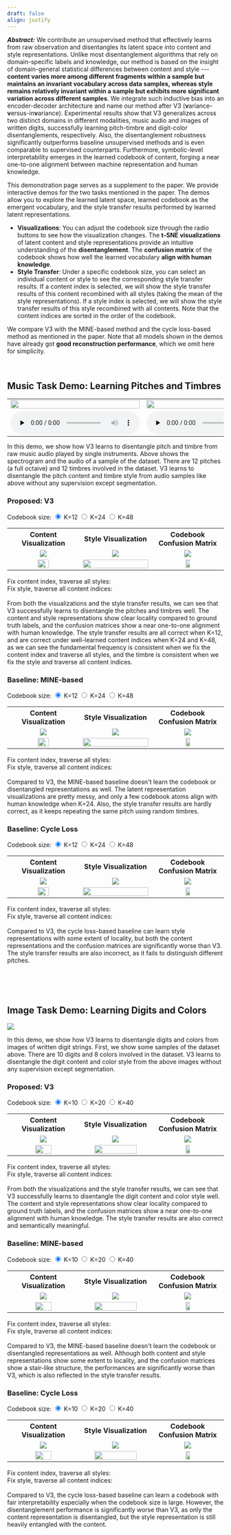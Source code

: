 ```yaml
---
draft: false
align: justify
---
```


<!-- <div style="text-align: justify;"> -->

***Abstract:*** <span class="lowlight-gray">
    We contribute an unsupervised method that effectively learns from raw observation and disentangles its latent space into content and style representations. Unlike most disentanglement algorithms that rely on domain-specific labels and knowledge, our method is based on the insight of domain-general statistical differences between content and style --- **content varies more among different fragments within a sample but maintains an invariant vocabulary across data samples, whereas style remains relatively invariant within a sample but exhibits more significant variation across different samples**. We integrate such inductive bias into an encoder-decoder architecture and name our method after V3 (**v**ariance-**v**ersus-in**v**ariance). Experimental results show that V3 generalizes across two distinct domains in different modalities, music audio and images of written digits, successfully learning pitch-timbre and digit-color disentanglements, respectively. Also, the disentanglement robustness significantly outperforms baseline unsupervised methods and is even comparable to supervised counterparts. Furthermore, symbolic-level interpretability emerges in the learned codebook of content, forging a near one-to-one alignment between machine representation and human knowledge.
</span>


This demonstration page serves as a supplement to the paper. We provide interactive demos for the two tasks mentioned in the paper. The demos allow you to explore the learned latent space, learned codebook as the emergent vocabulary, and the style transfer results performed by learned latent representations.
- **Visualizations**: You can adjust the codebook size through the radio buttons to see how the visualization changes. The **t-SNE visualizations** of latent content and style representations provide an intuitive understanding of the **disentanglement**. The **confusion matrix** of the codebook shows how well the learned vocabulary **align with human knowledge**.
- **Style Transfer**: Under a specific codebook size, you can select an individual content or style to see the corresponding style transfer results. If a content index is selected, we will show the style transfer results of this content recombined with all styles (taking the mean of the style representations). If a style index is selected, we will show the style transfer results of this style recombined with all contents. Note that the content indices are sorted in the order of the codebook.

We compare V3 with the MINE-based method and the cycle loss-based method as mentioned in the paper. Note that all models shown in the demos have already got **good reconstruction performance**, which we omit here for simplicity.

<br>

## Music Task Demo: Learning Pitches and Timbres
<table style="text-align: center; margin:auto">
        <tr>
            <td>
                <image src="music_data_sample_1.png" style="width: 100%; margin:auto">
            </td>
            <td>
                <image src="music_data_sample_2.png" style="width: 100%; margin:auto">
            </td>
        </tr>
        <tr>
            <td>
                <audio controls controlsList="nodownload" preload="none">
                    <source src="music_data_sample_1.wav">
                </audio>
            </td>
            <td>
                <audio controls controlsList="nodownload" preload="none">
                    <source src="music_data_sample_2.wav">
                </audio>
            </td>
        </tr>
    </table>

In this demo, we show how V3 learns to disentangle pitch and timbre from raw music audio played by single instruments. Above shows the spectrogram and the audio of a sample of the dataset. There are 12 pitches (a full octaive) and 12 timbres involved in the dataset. V3 learns to disentangle the pitch content and timbre style from audio samples like above without any supervision except segmentation.

<div class="taskdemo-container">
    <h3>Proposed: V3</h3>
    Codebook size: 
    <input type="radio" value="12" checked="checked" name="music_codebook_v3"> <!--checked设置默认选中-->
    K=12
    <input type="radio" value="24" name="music_codebook_v3">
    K=24
    <input type="radio" value="48" name="music_codebook_v3">
    K=48
    <br><br>
    <table style="text-align: center; margin:auto">
        <tr>
            <th style="width: 33%">Content Visualization</td>
            <th style="width: 33%">Style Visualization</td>
            <th style="width: 33%">Codebook Confusion Matrix</td>
        </tr>
        <tr>
            <td>
                <image src="music_v3_12/emb_c_tsne_3d.svg" id="music_v3_12_c" style="display: ">
                <image src="music_v3_24/emb_c_tsne_3d.svg" id="music_v3_24_c" style="display: none"> 
                <image src="music_v3_48/emb_c_tsne_3d.svg" id="music_v3_48_c" style="display: none">
            </td>
            <td>
                <image src="music_v3_12/emb_s_tsne_3d.svg" id="music_v3_12_s" style="display: ">
                <image src="music_v3_24/emb_s_tsne_3d.svg" id="music_v3_24_s" style="display: none"> 
                <image src="music_v3_48/emb_s_tsne_3d.svg" id="music_v3_48_s" style="display: none"> 
            </td>
            <td>
                <image src="music_v3_12/codebook_confusion_matrix.svg" id="music_v3_12_cf" style="display: ">
                <image src="music_v3_24/codebook_confusion_matrix.svg" id="music_v3_24_cf" style="display: none"> 
                <image src="music_v3_48/codebook_confusion_matrix.svg" id="music_v3_48_cf" style="display: none"> 
            </td>
        </tr>
        <tr>
            <td>
                <image src="music_legend_c.svg" id="music_c_legend" style="width: 42%; margin: auto">
            </td>
            <td>
                <image src="music_legend_s.svg" id="music_s_legend" style="width: 100%; margin: auto">
            </td>
            <td>
                <image src="confusion_mtx_legend.svg" id="cf_legend" style="width: 25%; margin: auto">
            </td>
        </tr>
    </table>
    <br>
    Fix content index, traverse all styles:
    <div id="select_music_v3_fix_c"></div>
    Fix style, traverse all content indices:
    <div id="select_music_v3_fix_s"></div>
    <br>
    <div id="transfer_music_v3"></div>
    From both the visualizations and the style transfer results, we can see that V3 successfully learns to disentangle the pitches and timbres well. The content and style representations show clear locality compared to ground truth labels, and the confusion matrices show a near one-to-one alignment with human knowledge. The style transfer results are all correct when K=12, and are correct under well-learned content indices when K=24 and K=48, as we can see the fundamental frequency is consistent when we fix the content index and traverse all styles, and the timbre is consistent when we fix the style and traverse all content indices.
</div>

<div class="taskdemo-container">
    <h3>Baseline: MINE-based</h3>
    Codebook size: 
    <input type="radio" value="12" checked="checked" name="music_codebook_mine"> <!--checked设置默认选中-->
    K=12
    <input type="radio" value="24" name="music_codebook_mine">
    K=24
    <input type="radio" value="48" name="music_codebook_mine">
    K=48
    <br><br>
    <table style="text-align: center; margin:auto">
        <tr>
            <th style="width: 33%">Content Visualization</td>
            <th style="width: 33%">Style Visualization</td>
            <th style="width: 33%">Codebook Confusion Matrix</td>
        </tr>
        <tr>
            <td>
                <image src="music_mine_12/emb_c_tsne_3d.svg" id="music_mine_12_c" style="display: ">
                <image src="music_mine_24/emb_c_tsne_3d.svg" id="music_mine_24_c" style="display: none"> 
                <image src="music_mine_48/emb_c_tsne_3d.svg" id="music_mine_48_c" style="display: none">
            </td>
            <td>
                <image src="music_mine_12/emb_s_tsne_3d.svg" id="music_mine_12_s" style="display: ">
                <image src="music_mine_24/emb_s_tsne_3d.svg" id="music_mine_24_s" style="display: none"> 
                <image src="music_mine_48/emb_s_tsne_3d.svg" id="music_mine_48_s" style="display: none"> 
            </td>
            <td>
                <image src="music_mine_12/codebook_confusion_matrix.svg" id="music_mine_12_cf" style="display: ">
                <image src="music_mine_24/codebook_confusion_matrix.svg" id="music_mine_24_cf" style="display: none"> 
                <image src="music_mine_48/codebook_confusion_matrix.svg" id="music_mine_48_cf" style="display: none"> 
            </td>
        </tr>
        <tr>
            <td>
                <image src="music_legend_c.svg" id="music_c_legend" style="width: 42%; margin: auto">
            </td>
            <td>
                <image src="music_legend_s.svg" id="music_s_legend" style="width: 100%; margin: auto">
            </td>
            <td>
                <image src="confusion_mtx_legend.svg" id="cf_legend" style="width: 25%; margin: auto">
            </td>
        </tr>
    </table>
    <br>
    Fix content index, traverse all styles:
    <div id="select_music_mine_fix_c"></div>
    Fix style, traverse all content indices:
    <div id="select_music_mine_fix_s"></div>
    <br>
    <div id="transfer_music_mine"></div>
    Compared to V3, the MINE-based baseline doesn't learn the codebook or disentangled representations as well. The latent representation visualizations are pretty messy, and only a few codebook atoms align with human knowledge when K=24. Also, the style transfer results are hardly correct, as it keeps repeating the same pitch using random timbres.
</div>

<div class="taskdemo-container">
    <h3>Baseline: Cycle Loss</h3>
    Codebook size: 
    <input type="radio" value="12" checked="checked" name="music_codebook_cycle"> <!--checked设置默认选中-->
    K=12
    <input type="radio" value="24" name="music_codebook_cycle">
    K=24
    <input type="radio" value="48" name="music_codebook_cycle">
    K=48
    <br><br>
    <table style="text-align: center; margin:auto">
        <tr>
            <th style="width: 33%">Content Visualization</td>
            <th style="width: 33%">Style Visualization</td>
            <th style="width: 33%">Codebook Confusion Matrix</td>
        </tr>
        <tr>
            <td>
                <image src="music_cycle_12/emb_c_tsne_3d.svg" id="music_cycle_12_c" style="display: ">
                <image src="music_cycle_24/emb_c_tsne_3d.svg" id="music_cycle_24_c" style="display: none"> 
                <image src="music_cycle_48/emb_c_tsne_3d.svg" id="music_cycle_48_c" style="display: none">
            </td>
            <td>
                <image src="music_cycle_12/emb_s_tsne_3d.svg" id="music_cycle_12_s" style="display: ">
                <image src="music_cycle_24/emb_s_tsne_3d.svg" id="music_cycle_24_s" style="display: none"> 
                <image src="music_cycle_48/emb_s_tsne_3d.svg" id="music_cycle_48_s" style="display: none"> 
            </td>
            <td>
                <image src="music_cycle_12/codebook_confusion_matrix.svg" id="music_cycle_12_cf" style="display: ">
                <image src="music_cycle_24/codebook_confusion_matrix.svg" id="music_cycle_24_cf" style="display: none"> 
                <image src="music_cycle_48/codebook_confusion_matrix.svg" id="music_cycle_48_cf" style="display: none"> 
            </td>
        </tr>
        <tr>
            <td>
                <image src="music_legend_c.svg" id="music_c_legend" style="width: 42%; margin: auto">
            </td>
            <td>
                <image src="music_legend_s.svg" id="music_s_legend" style="width: 100%; margin: auto">
            </td>
            <td>
                <image src="confusion_mtx_legend.svg" id="cf_legend" style="width: 25%; margin: auto">
            </td>
        </tr>
    </table>
    <br>
    Fix content index, traverse all styles:
    <div id="select_music_cycle_fix_c"></div>
    Fix style, traverse all content indices:
    <div id="select_music_cycle_fix_s"></div>
    <br>
    <div id="transfer_music_cycle"></div>
    Compared to V3, the cycle loss-based baseline can learn style representations with some extent of locality, but both the content representations and the confusion matrices are significantly worse than V3. The style transfer results are also incorrect, as it fails to distinguish different pitches.
</div>

<br><br><br>

## Image Task Demo: Learning Digits and Colors
<a id="image"></a>

<image src="image_data_sample.svg" style="display: ">

In this demo, we show how V3 learns to disentangle digits and colors from images of written digit strings. First, we show some samples of the dataset above. There are 10 digits and 8 colors involved in the dataset. V3 learns to disentangle the digit content and color style from the above images without any supervision except segmentation.

<div class="taskdemo-container">
    <h3>Proposed: V3</h3>
    Codebook size: 
    <input type="radio" value="10" checked="checked" name="image_codebook_v3"> <!--checked设置默认选中-->
    K=10
    <input type="radio" value="20" name="image_codebook_v3">
    K=20
    <input type="radio" value="40" name="image_codebook_v3">
    K=40
    <br><br>
    <table style="text-align: center; margin:auto">
        <tr>
            <th style="width: 33%">Content Visualization</td>
            <th style="width: 33%">Style Visualization</td>
            <th style="width: 33%">Codebook Confusion Matrix</td>
        </tr>
        <tr>
            <td>
                <image src="image_v3_10/emb_c_tsne_3d.svg" id="image_v3_10_c" style="display: ">
                <image src="image_v3_20/emb_c_tsne_3d.svg" id="image_v3_20_c" style="display: none"> 
                <image src="image_v3_40/emb_c_tsne_3d.svg" id="image_v3_40_c" style="display: none">
            </td>
            <td>
                <image src="image_v3_10/emb_s_tsne_3d.svg" id="image_v3_10_s" style="display: ">
                <image src="image_v3_20/emb_s_tsne_3d.svg" id="image_v3_20_s" style="display: none"> 
                <image src="image_v3_40/emb_s_tsne_3d.svg" id="image_v3_40_s" style="display: none"> 
            </td>
            <td>
                <image src="image_v3_10/codebook_confusion_matrix.svg" id="image_v3_10_cf" style="display: ">
                <image src="image_v3_20/codebook_confusion_matrix.svg" id="image_v3_20_cf" style="display: none"> 
                <image src="image_v3_40/codebook_confusion_matrix.svg" id="image_v3_40_cf" style="display: none"> 
            </td>
        </tr>
        <tr>
            <td>
                <image src="image_legend_c.svg" id="image_c_legend" style="width: 50%; margin: auto">
            </td>
            <td>
                <image src="image_legend_s.svg" id="image_s_legend" style="width: 80%; margin: auto">
            </td>
            <td>
                <image src="confusion_mtx_legend.svg" id="cf_legend" style="width: 25%; margin: auto">
            </td>
        </tr>
    </table>
    <br>
    Fix content index, traverse all styles:
    <div id="select_image_v3_fix_c"></div>
    Fix style, traverse all content indices:
    <div id="select_image_v3_fix_s"></div>
    <br>
    <div id="transfer_image_v3"></div>
    From both the visualizations and the style transfer results, we can see that V3 successfully learns to disentangle the digit content and color style well. The content and style representations show clear locality compared to ground truth labels, and the confusion matrices show a near one-to-one alignment with human knowledge. The style transfer results are also correct and semantically meaningful.
</div>

<div class="taskdemo-container">
    <h3>Baseline: MINE-based</h3>
    Codebook size: 
    <input type="radio" value="10" checked="checked" name="image_codebook_mine"> <!--checked设置默认选中-->
    K=10
    <input type="radio" value="20" name="image_codebook_mine">
    K=20
    <input type="radio" value="40" name="image_codebook_mine">
    K=40
    <br><br>
    <table style="text-align: center; margin:auto">
        <tr>
            <th style="width: 33%">Content Visualization</td>
            <th style="width: 33%">Style Visualization</td>
            <th style="width: 33%">Codebook Confusion Matrix</td>
        </tr>
        <tr>
            <td>
                <image src="image_mine_10/emb_c_tsne_3d.svg" id="image_mine_10_c" style="display: ">
                <image src="image_mine_20/emb_c_tsne_3d.svg" id="image_mine_20_c" style="display: none"> 
                <image src="image_mine_40/emb_c_tsne_3d.svg" id="image_mine_40_c" style="display: none">
            </td>
            <td>
                <image src="image_mine_10/emb_s_tsne_3d.svg" id="image_mine_10_s" style="display: ">
                <image src="image_mine_20/emb_s_tsne_3d.svg" id="image_mine_20_s" style="display: none"> 
                <image src="image_mine_40/emb_s_tsne_3d.svg" id="image_mine_40_s" style="display: none"> 
            </td>
            <td>
                <image src="image_mine_10/codebook_confusion_matrix.svg" id="image_mine_10_cf" style="display: ">
                <image src="image_mine_20/codebook_confusion_matrix.svg" id="image_mine_20_cf" style="display: none"> 
                <image src="image_mine_40/codebook_confusion_matrix.svg" id="image_mine_40_cf" style="display: none"> 
            </td>
        </tr>
        <tr>
            <td>
                <image src="image_legend_c.svg" id="image_c_legend" style="width: 50%; margin: auto">
            </td>
            <td>
                <image src="image_legend_s.svg" id="image_s_legend" style="width: 80%; margin: auto">
            </td>
            <td>
                <image src="confusion_mtx_legend.svg" id="cf_legend" style="width: 25%; margin: auto">
            </td>
        </tr>
    </table>
    <br>
    Fix content index, traverse all styles:
    <div id="select_image_mine_fix_c"></div>
    Fix style, traverse all content indices:
    <div id="select_image_mine_fix_s"></div>
    <br>
    <div id="transfer_image_mine"></div>
    Compared to V3, the MINE-based baseline doesn't learn the codebook or disentangled representations as well. Although both content and style representations show some extent to locality, and the confusion matrices show a stair-like structure, the performances are significantly worse than V3, which is also reflected in the style transfer results.
</div>


<div class="taskdemo-container">
    <h3>Baseline: Cycle Loss</h3>
    Codebook size: 
    <input type="radio" value="10" checked="checked" name="image_codebook_cycle"> <!--checked设置默认选中-->
    K=10
    <input type="radio" value="20" name="image_codebook_cycle">
    K=20
    <input type="radio" value="40" name="image_codebook_cycle">
    K=40
    <br><br>
    <table style="text-align: center; margin:auto">
        <tr>
            <th style="width: 33%">Content Visualization</td>
            <th style="width: 33%">Style Visualization</td>
            <th style="width: 33%">Codebook Confusion Matrix</td>
        </tr>
        <tr>
            <td>
                <image src="image_cycle_10/emb_c_tsne_3d.svg" id="image_cycle_10_c" style="display: ">
                <image src="image_cycle_20/emb_c_tsne_3d.svg" id="image_cycle_20_c" style="display: none"> 
                <image src="image_cycle_40/emb_c_tsne_3d.svg" id="image_cycle_40_c" style="display: none">
            </td>
            <td>
                <image src="image_cycle_10/emb_s_tsne_3d.svg" id="image_cycle_10_s" style="display: ">
                <image src="image_cycle_20/emb_s_tsne_3d.svg" id="image_cycle_20_s" style="display: none"> 
                <image src="image_cycle_40/emb_s_tsne_3d.svg" id="image_cycle_40_s" style="display: none"> 
            </td>
            <td>
                <image src="image_cycle_10/codebook_confusion_matrix.svg" id="image_cycle_10_cf" style="display: ">
                <image src="image_cycle_20/codebook_confusion_matrix.svg" id="image_cycle_20_cf" style="display: none"> 
                <image src="image_cycle_40/codebook_confusion_matrix.svg" id="image_cycle_40_cf" style="display: none"> 
            </td>
        </tr>
        <tr>
            <td>
                <image src="image_legend_c.svg" id="image_c_legend" style="width: 50%; margin: auto">
            </td>
            <td>
                <image src="image_legend_s.svg" id="image_s_legend" style="width: 80%; margin: auto">
            </td>
            <td>
                <image src="confusion_mtx_legend.svg" id="cf_legend" style="width: 25%; margin: auto">
            </td>
        </tr>
    </table>
    <br>
    Fix content index, traverse all styles:
    <div id="select_image_cycle_fix_c"></div>
    Fix style, traverse all content indices:
    <div id="select_image_cycle_fix_s"></div>
    <br>
    <div id="transfer_image_cycle"></div>
    Compared to V3, the cycle loss-based baseline can learn a codebook with fair interpretability especially when the codebook size is large. However, the disentanglement performance is significantly worse than V3, as only the content representation is disentangled, but the style representation is still heavily entangled with the content.
</div>

<script src="js/music.js"></script>
<script src="js/image.js"></script>